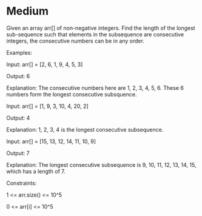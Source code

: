 # Medium

Given an array arr[] of non-negative integers. Find the length of the longest sub-sequence such that elements in the subsequence are consecutive integers, the consecutive numbers can be in any order.

Examples:

Input: arr[] = [2, 6, 1, 9, 4, 5, 3]

Output: 6

Explanation: The consecutive numbers here are 1, 2, 3, 4, 5, 6. These 6 numbers form the longest consecutive subsquence.

Input: arr[] = [1, 9, 3, 10, 4, 20, 2]

Output: 4

Explanation: 1, 2, 3, 4 is the longest consecutive subsequence.

Input: arr[] = [15, 13, 12, 14, 11, 10, 9]

Output: 7

Explanation: The longest consecutive subsequence is 9, 10, 11, 12, 13, 14, 15, which has a length of 7.


Constraints:

1 <= arr.size() <= 10^5

0 <= arr[i] <= 10^5
